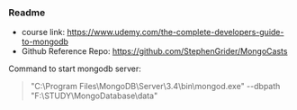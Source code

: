 ### Readme ###
- course link: https://www.udemy.com/the-complete-developers-guide-to-mongodb
- Github Reference Repo: https://github.com/StephenGrider/MongoCasts

Command to start mongodb server:
>"C:\Program Files\MongoDB\Server\3.4\bin\mongod.exe" --dbpath "F:\STUDY\MongoDatabase\data"